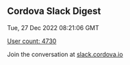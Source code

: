 ## Cordova Slack Digest
Tue, 27 Dec 2022 08:21:06 GMT

[User count: 4730](https://cordova.slack.com/)


Join the conversation at [slack.cordova.io](http://slack.cordova.io/)

